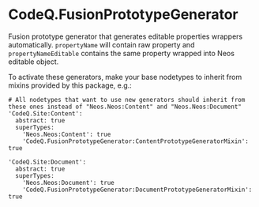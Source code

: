# CodeQ.FusionPrototypeGenerator

Fusion prototype generator that generates editable properties wrappers automatically. `propertyName` will contain raw property and `propertyNameEditable` contains the same property wrapped into Neos editable object.

To activate these generators, make your base nodetypes to inherit from mixins provided by this package, e.g.:

```
# All nodetypes that want to use new generators should inherit from these ones instead of "Neos.Neos:Content" and "Neos.Neos:Document"
'CodeQ.Site:Content':
  abstract: true
  superTypes:
    'Neos.Neos:Content': true
    'CodeQ.FusionPrototypeGenerator:ContentPrototypeGeneratorMixin': true

'CodeQ.Site:Document':
  abstract: true
  superTypes:
    'Neos.Neos:Document': true
    'CodeQ.FusionPrototypeGenerator:DocumentPrototypeGeneratorMixin': true
```
